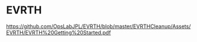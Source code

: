 # EVRTH
https://github.com/OpsLabJPL/EVRTH/blob/master/EVRTHCleanup/Assets/EVRTH/EVRTH%20Getting%20Started.pdf
